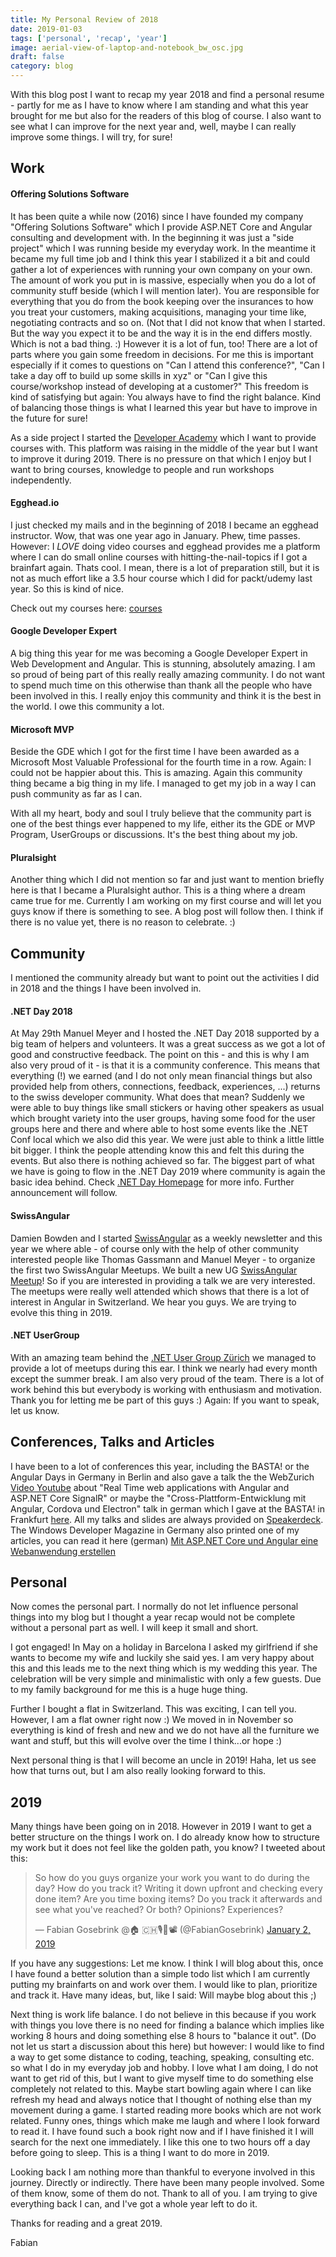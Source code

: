 ```yaml
---
title: My Personal Review of 2018
date: 2019-01-03
tags: ['personal', 'recap', 'year']
image: aerial-view-of-laptop-and-notebook_bw_osc.jpg
draft: false
category: blog
---
```


With this blog post I want to recap my year 2018 and find a personal resume - partly for me as I have to know where I am standing and what this year brought for me but also for the readers of this blog of course. I also want to see what I can improve for the next year and, well, maybe I can really improve some things. I will try, for sure!

## Work

#### Offering Solutions Software

It has been quite a while now (2016) since I have founded my company "Offering Solutions Software" which I provide ASP.NET Core and Angular consulting and development with. In the beginning it was just a "side project" which I was running beside my everyday work. In the meantime it became my full time job and I think this year I stabilized it a bit and could gather a lot of experiences with running your own company on your own. The amount of work you put in is massive, especially when you do a lot of community stuff beside (which I will mention later). You are responsible for everything that you do from the book keeping over the insurances to how you treat your customers, making acquisitions, managing your time like, negotiating contracts and so on. (Not that I did not know that when I started. But the way you expect it to be and the way it is in the end differs mostly. Which is not a bad thing. :) However it is a lot of fun, too! There are a lot of parts where you gain some freedom in decisions. For me this is important especially if it comes to questions on "Can I attend this conference?", "Can I take a day off to build up some skills in xyz" or "Can I give this course/workshop instead of developing at a customer?" This freedom is kind of satisfying but again: You always have to find the right balance. Kind of balancing those things is what I learned this year but have to improve in the future for sure!

As a side project I started the [Developer Academy](https://developer-academy.ch/) which I want to provide courses with. This platform was raising in the middle of the year but I want to improve it during 2019. There is no pressure on that which I enjoy but I want to bring courses, knowledge to people and run workshops independently.

#### Egghead.io

I just checked my mails and in the beginning of 2018 I became an egghead instructor. Wow, that was one year ago in January. Phew, time passes. However: I _LOVE_ doing video courses and egghead provides me a platform where I can do small online courses with hitting-the-nail-topics if I got a brainfart again. Thats cool. I mean, there is a lot of preparation still, but it is not as much effort like a 3.5 hour course which I did for packt/udemy last year. So this is kind of nice.

Check out my courses here: [courses](https://egghead.io/instructors/fabian-gosebrink)

#### Google Developer Expert

A big thing this year for me was becoming a Google Developer Expert in Web Development and Angular. This is stunning, absolutely amazing. I am so proud of being part of this really really amazing community. I do not want to spend much time on this otherwise than thank all the people who have been involved in this. I really enjoy this community and think it is the best in the world. I owe this community a lot.

#### Microsoft MVP

Beside the GDE which I got for the first time I have been awarded as a Microsoft Most Valuable Professional for the fourth time in a row. Again: I could not be happier about this. This is amazing. Again this community thing became a big thing in my life. I managed to get my job in a way I can push community as far as I can.

With all my heart, body and soul I truly believe that the community part is one of the best things ever happened to my life, either its the GDE or MVP Program, UserGroups or discussions. It's the best thing about my job.

#### Pluralsight

Another thing which I did not mention so far and just want to mention briefly here is that I became a Pluralsight author. This is a thing where a dream came true for me. Currently I am working on my first course and will let you guys know if there is something to see. A blog post will follow then. I think if there is no value yet, there is no reason to celebrate. :)

## Community

I mentioned the community already but want to point out the activities I did in 2018 and the things I have been involved in.

#### .NET Day 2018

At May 29th Manuel Meyer and I hosted the .NET Day 2018 supported by a big team of helpers and volunteers. It was a great success as we got a lot of good and constructive feedback. The point on this - and this is why I am also very proud of it - is that it is a community conference. This means that everything (!) we earned (and I do not only mean financial things but also provided help from others, connections, feedback, experiences, ...) returns to the swiss developer community. What does that mean? Suddenly we were able to buy things like small stickers or having other speakers as usual which brought variety into the user groups, having some food for the user groups here and there and where able to host some events like the .NET Conf local which we also did this year. We were just able to think a little little bit bigger. I think the people attending know this and felt this during the events. But also there is nothing achieved so far. The biggest part of what we have is going to flow in the .NET Day 2019 where community is again the basic idea behind. Check [.NET Day Homepage](https://dotnetday.ch) for more info. Further announcement will follow.

#### SwissAngular

Damien Bowden and I started [SwissAngular](https://swissangular.com/) as a weekly newsletter and this year we where able - of course only with the help of other community interested people like Thomas Gassmann and Manuel Meyer - to organize the first two SwissAngular Meetups. We built a new UG [SwissAngular Meetup](https://www.meetup.com/de-DE/Swiss-Angular/)! So if you are interested in providing a talk we are very interested. The meetups were really well attended which shows that there is a lot of interest in Angular in Switzerland. We hear you guys. We are trying to evolve this thing in 2019.

#### .NET UserGroup

With an amazing team behind the [.NET User Group Zürich](https://www.meetup.com/de-DE/dotnet-zurich/) we managed to provide a lot of meetups during this ear. I think we nearly had every month except the summer break. I am also very proud of the team. There is a lot of work behind this but everybody is working with enthusiasm and motivation. Thank you for letting me be part of this guys :) Again: If you want to speak, let us know.

## Conferences, Talks and Articles

I have been to a lot of conferences this year, including the BASTA! or the Angular Days in Germany in Berlin and also gave a talk the the WebZurich [Video Youtube](https://www.youtube.com/watch?v=-r98q-4zfcY) about "Real Time web applications with Angular and ASP.NET Core SignalR" or maybe the "Cross-Plattform-Entwicklung mit Angular, Cordova und Electron" talk in german which I gave at the BASTA! in Frankfurt [here](https://www.youtube.com/watch?v=EDqV0J1c_Sw). All my talks and slides are always provided on [Speakerdeck](https://speakerdeck.com/fabiangosebrink). The Windows Developer Magazine in Germany also printed one of my articles, you can read it here (german) [Mit ASP.NET Core und Angular eine Webanwendung erstellen](https://entwickler.de/leseproben/asp-dot-net-core-web-angular-579868840.html)

## Personal

Now comes the personal part. I normally do not let influence personal things into my blog but I thought a year recap would not be complete without a personal part as well. I will keep it small and short.

I got engaged! In May on a holiday in Barcelona I asked my girlfriend if she wants to become my wife and luckily she said yes. I am very happy about this and this leads me to the next thing which is my wedding this year. The celebration will be very simple and minimalistic with only a few guests. Due to my family background for me this is a huge huge thing.

Further I bought a flat in Switzerland. This was exciting, I can tell you. However, I am a flat owner right now :) We moved in in November so everything is kind of fresh and new and we do not have all the furniture we want and stuff, but this will evolve over the time I think...or hope :)

Next personal thing is that I will become an uncle in 2019! Haha, let us see how that turns out, but I am also really looking forward to this.

## 2019

Many things have been going on in 2018. However in 2019 I want to get a better structure on the things I work on. I do already know how to structure my work but it does not feel like the golden path, you know? I tweeted about this:

<blockquote class="twitter-tweet" data-partner="tweetdeck"><p lang="en" dir="ltr">So how do you guys organize your work you want to do during the day? How do you track it? Writing it down upfront and checking every done item? Are you time boxing items? Do you track it afterwards and see what you&#39;ve reached? Or both? Opinions? Experiences?</p>&mdash; Fabian Gosebrink @🏠 🇨🇭🎙️🎤📽️ (@FabianGosebrink) <a href="https://twitter.com/FabianGosebrink/status/1080453438805340160?ref_src=twsrc%5Etfw">January 2, 2019</a></blockquote>
<script async src="https://platform.twitter.com/widgets.js" charset="utf-8"></script>

If you have any suggestions: Let me know. I think I will blog about this, once I have found a better solution than a simple todo list which I am currently putting my brainfarts on and work over them. I would like to plan, prioritize and track it. Have many ideas, but, like I said: Will maybe blog about this ;)

Next thing is work life balance. I do not believe in this because if you work with things you love there is no need for finding a balance which implies like working 8 hours and doing something else 8 hours to "balance it out". (Do not let us start a discussion about this here) but however: I would like to find a way to get some distance to coding, teaching, speaking, consulting etc. so what I do in my everyday job and hobby. I love what I am doing, I do not want to get rid of this, but I want to give myself time to do something else completely not related to this. Maybe start bowling again where I can like refresh my head and always notice that I thought of nothing else than my movement during a game. I started reading more books which are not work related. Funny ones, things which make me laugh and where I look forward to read it. I have found such a book right now and if I have finished it I will search for the next one immediately. I like this one to two hours off a day before going to sleep. This is a thing I want to do more in 2019.

Looking back I am nothing more than thankful to everyone involved in this journey. Directly or indirectly. There have been many people involved. Some of them know, some of them do not. Thank to all of you. I am trying to give everything back I can, and I've got a whole year left to do it.

Thanks for reading and a great 2019.

Fabian
